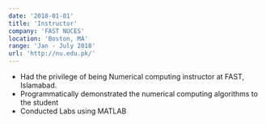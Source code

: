 ```yaml
---
date: '2018-01-01'
title: 'Instructor'
company: 'FAST NUCES'
location: 'Boston, MA'
range: 'Jan - July 2018'
url: 'http://nu.edu.pk/'
---
```


- Had the privilege of being Numerical computing instructor at FAST, Islamabad.
- Programmatically demonstrated the numerical
  computing algorithms to the student
- Conducted Labs using MATLAB
